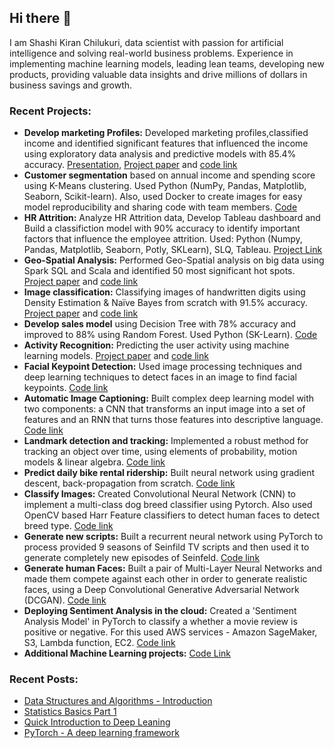 ## Hi there 👋

I am Shashi Kiran Chilukuri, data scientist with passion for artificial intelligence and solving real-world business problems. Experience in implementing machine learning models, leading lean teams, developing new products, providing valuable data insights and drive millions of dollars in business savings and growth.

### Recent Projects: 
- **Develop marketing Profiles:** Developed marketing profiles,classified income and identified significant features that influenced the income using exploratory data analysis and predictive models with 85.4% accuracy. [Presentation](https://github.com/ShashiChilukuri/MCS-Projects/blob/master/Create%20marketing%20Profiles/Project%20Eecutive%20Report.pdf), [Project paper](https://github.com/ShashiChilukuri/MCS-Projects/blob/master/Create%20marketing%20Profiles/Project%20Paper.pdf) and [code link](https://github.com/ShashiChilukuri/MCS-Projects/tree/master/Create%20marketing%20Profiles)
- **Customer segmentation** based on annual income and spending score using K-Means clustering. Used Python (NumPy, Pandas, Matplotlib, Seaborn, Scikit-learn). Also, used Docker to create images for easy model reproducibility and sharing code with team members. [Code](https://github.com/ShashiChilukuri/Machine-Learning-Projects/blob/master/5.%20Clustering%20Projects/K%20Means%20Clustering%20-%20Customers%20Shoping%20data.ipynb)
- **HR Attrition:** Analyze HR Attrition data, Develop Tableau dashboard and  Build a classifiction model with 90% accuracy to identify important factors that influence the employee attrition. Used: Python (Numpy, Pandas, Matplotlib, Seaborn, Potly, SKLearn), SLQ, Tableau. [Project Link](https://github.com/ShashiChilukuri/Machine-Learning-Projects/tree/master/4.%20Classification%20projects/HR%20Attrition)
- **Geo-Spatial Analysis:** Performed Geo-Spatial analysis on big data using Spark SQL and Scala and identified 50 most significant hot spots. [Project paper](https://github.com/ShashiChilukuri/MCS-Projects/blob/master/Geo-Spatial%20Analysis/Geo-Spatial_Analysis_paper.pdf) and [code link](https://github.com/ShashiChilukuri/MCS-Projects/tree/master/Geo-Spatial%20Analysis)
- **Image classification:** Classifying images of handwritten digits using Density Estimation & Naïve Bayes from scratch with 91.5% accuracy. [Project paper](https://github.com/ShashiChilukuri/MCS-Projects/blob/master/Image%20Classification/CSE%20575%20Porfolio%20Report.pdf) and [code link](https://github.com/ShashiChilukuri/MCS-Projects/tree/master/Image%20Classification)
- **Develop sales model** using Decision Tree with 78% accuracy and improved to 88% using Random Forest. Used Python (SK-Learn). [Code](https://github.com/ShashiChilukuri/Machine-Learning-Projects/tree/master/3.%20Non-Linear%20Regression%20Projects)
- **Activity Recognition:** Predicting the user activity using machine learning models. [Project paper](https://github.com/ShashiChilukuri/MCS-Projects/blob/master/Activity%20Recognition/ASU%20CSE%20572%20Data%20Mining%20-%20Porfolio%20Report.pdf) and [code link](https://github.com/ShashiChilukuri/MCS-Projects/tree/master/Activity%20Recognition) 
- **Facial Keypoint Detection:** Used image processing techniques and deep learning techniques to detect faces in an image to
find facial keypoints. [Code link](https://github.com/ShashiChilukuri/Deep-Learning-Projects/tree/master/CV(PyTorch)%20-%20Facial%20Keypoint%20detection)
- **Automatic Image Captioning:** Built complex deep learning model with two components: a CNN that transforms an input
image into a set of features and an RNN that turns those features into descriptive language. [Code link](https://github.com/ShashiChilukuri/Deep-Learning-Projects/tree/master/CV(PyTorch)%20-%20Image%20Captioning)
- **Landmark detection and tracking:** Implemented a robust method for tracking an object over time, using elements of
probability, motion models & linear algebra. [Code link](https://github.com/ShashiChilukuri/Deep-Learning-Projects/tree/master/CV(PyTorch)%20-%20Landmark%20detection%20and%20tracking)
- **Predict daily bike rental ridership:** Built neural network using gradient descent, back-propagation from scratch. [Code link](https://github.com/ShashiChilukuri/Deep-Learning-Projects/tree/master/ANN(MLP)%20-%20Predict%20daily%20bike%20rental%20ridership)
- **Classify Images:** Created Convolutional Neural Network (CNN) to implement a multi-class dog breed classifier using
Pytorch. Also used OpenCV based Harr Feature classifiers to detect human faces to detect breed type. [Code link](https://github.com/ShashiChilukuri/Deep-Learning-Projects/tree/master/CNN(PyTorch)%20-%20Dog%20Idenfificaiton%20App)
- **Generate new scripts:** Built a recurrent neural network using PyTorch to process provided 9 seasons of Seinfild TV
scripts and then used it to generate completely new episodes of Seinfeld. [Code link](https://github.com/ShashiChilukuri/Deep-Learning-Projects/tree/master/RNN(PyTorch)%20-%20TV%20Script%20Generation)
- **Generate human Faces:** Built a pair of Multi-Layer Neural Networks and made them compete against each other in order
to generate realistic faces, using a Deep Convolutional Generative Adversarial Network (DCGAN). [Code link](https://github.com/ShashiChilukuri/Deep-Learning-Projects/tree/master/DCGAN(PyTorch)%20-%20Generate%20Face)
- **Deploying Sentiment Analysis in the cloud:** Created a 'Sentiment Analysis Model' in PyTorch to classify a whether a
movie review is positive or negative. For this used AWS services - Amazon SageMaker, S3, Lambda function, EC2. [Code link](https://github.com/ShashiChilukuri/Deep-Learning-Projects/tree/master/Deploying%20a%20model)
- **Additional Machine Learning projects:** [Code Link](https://github.com/ShashiChilukuri/Machine-Learning-Projects)

### Recent Posts: 
- [Data Structures and Algorithms - Introduction](https://www.dataornothing.com/programming/data-structures-algorithms/introduction)
- [Statistics Basics Part 1](https://www.dataornothing.com/statistics/statistics-basics-part-1)
- [Quick Introduction to Deep Leaning](https://www.linkedin.com/pulse/quick-introduction-deep-learning-shashi-chilukuri/)
- [PyTorch - A deep learning framework](https://www.linkedin.com/pulse/pytorch-deep-learning-framework-shashi-chilukuri/)



